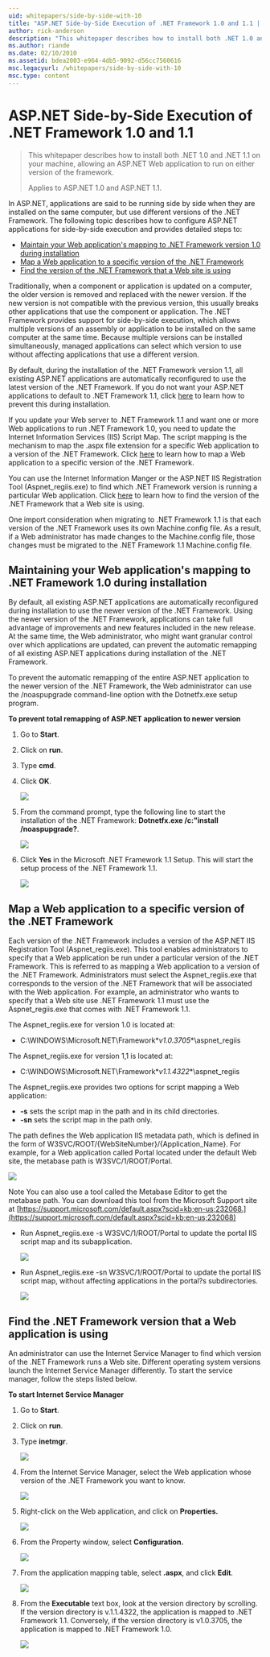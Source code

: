 ```yaml
---
uid: whitepapers/side-by-side-with-10
title: "ASP.NET Side-by-Side Execution of .NET Framework 1.0 and 1.1 | Microsoft Docs"
author: rick-anderson
description: "This whitepaper describes how to install both .NET 1.0 and .NET 1.1 on your machine, allowing an ASP.NET Web application to run on either version of the fram..."
ms.author: riande
ms.date: 02/10/2010
ms.assetid: bdea2003-e964-4db5-9092-d56cc7560616
msc.legacyurl: /whitepapers/side-by-side-with-10
msc.type: content
---
```

# ASP.NET Side-by-Side Execution of .NET Framework 1.0 and 1.1

> This whitepaper describes how to install both .NET 1.0 and .NET 1.1 on your machine, allowing an ASP.NET Web application to run on either version of the framework.
> 
> Applies to ASP.NET 1.0 and ASP.NET 1.1.

In ASP.NET, applications are said to be running side by side when they are installed on the same computer, but use different versions of the .NET Framework. The following topic describes how to configure ASP.NET applications for side-by-side execution and provides detailed steps to:

- [Maintain your Web application's mapping to .NET Framework version 1.0 during installation](#1)
- [Map a Web application to a specific version of the .NET Framework](#2)
- [Find the version of the .NET Framework that a Web site is using](#3)

Traditionally, when a component or application is updated on a computer, the older version is removed and replaced with the newer version. If the new version is not compatible with the previous version, this usually breaks other applications that use the component or application. The .NET Framework provides support for side-by-side execution, which allows multiple versions of an assembly or application to be installed on the same computer at the same time. Because multiple versions can be installed simultaneously, managed applications can select which version to use without affecting applications that use a different version.

By default, during the installation of the .NET Framework version 1.1, all existing ASP.NET applications are automatically reconfigured to use the latest version of the .NET Framework. If you do not want your ASP.NET applications to default to .NET Framework 1.1, click [here](#1) to learn how to prevent this during installation.

If you update your Web server to .NET Framework 1.1 and want one or more Web applications to run .NET Framework 1.0, you need to update the Internet Information Services (IIS) Script Map. The script mapping is the mechanism to map the .aspx file extension for a specific Web application to a version of the .NET Framework. Click [here](#2) to learn how to map a Web application to a specific version of the .NET Framework.

You can use the Internet Information Manger or the ASP.NET IIS Registration Tool (Aspnet\_regiis.exe) to find which .NET Framework version is running a particular Web application. Click [here](#3) to learn how to find the version of the .NET Framework that a Web site is using.

One import consideration when migrating to .NET Framework 1.1 is that each version of the .NET Framework uses its own Machine.config file. As a result, if a Web administrator has made changes to the Machine.config file, those changes must be migrated to the .NET Framework 1.1 Machine.config file.

<a id="1"></a>

## Maintaining your Web application's mapping to .NET Framework 1.0 during installation

By default, all existing ASP.NET applications are automatically reconfigured during installation to use the newer version of the .NET Framework. Using the newer version of the .NET Framework, applications can take full advantage of improvements and new features included in the new release. At the same time, the Web administrator, who might want granular control over which applications are updated, can prevent the automatic remapping of all existing ASP.NET applications during installation of the .NET Framework.

To prevent the automatic remapping of the entire ASP.NET application to the newer version of the .NET Framework, the Web administrator can use the /noaspupgrade command-line option with the Dotnetfx.exe setup program.

**To prevent total remapping of ASP.NET application to newer version**

1. Go to **Start**.
2. Click on **run**.
3. Type **cmd**.
4. Click **OK**.  
  
    ![](side-by-side-with-10/_static/image1.gif)
5. From the command prompt, type the following line to start the installation of the .NET Framework: **Dotnetfx.exe /c:"install /noaspupgrade?**.  
  
    ![](side-by-side-with-10/_static/image2.gif)
6. Click **Yes** in the Microsoft .NET Framework 1.1 Setup. This will start the setup process of the .NET Framework 1.1.  
  
    ![](side-by-side-with-10/_static/image3.gif)

<a id="2"></a>

## Map a Web application to a specific version of the .NET Framework

Each version of the .NET Framework includes a version of the ASP.NET IIS Registration Tool (Aspnet\_regiis.exe). This tool enables administrators to specify that a Web application be run under a particular version of the .NET Framework. This is referred to as mapping a Web application to a version of the .NET Framework. Administrators must select the Aspnet\_regiis.exe that corresponds to the version of the .NET Framework that will be associated with the Web application. For example, an administrator who wants to specify that a Web site use .NET Framework 1.1 must use the Aspnet\_regiis.exe that comes with .NET Framework 1.1.

The Aspnet\_regiis.exe for version 1.0 is located at:

- C:\WINDOWS\Microsoft.NET\Framework\**v1.0.3705**\aspnet\_regiis

The Aspnet\_regiis.exe for version 1,1 is located at:

- C:\WINDOWS\Microsoft.NET\Framework\**v1.1.4322**\aspnet\_regiis

The Aspnet\_regiis.exe provides two options for script mapping a Web application:

- **-s** sets the script map in the path and in its child directories.
- **-sn** sets the script map in the path only.

The path defines the Web application IIS metadata path, which is defined in the form of W3SVC/ROOT/{WebSiteNumber}/{Application\_Name}. For example, for a Web application called Portal located under the default Web site, the metabase path is W3SVC/1/ROOT/Portal.

![](side-by-side-with-10/_static/image4.gif)

Note You can also use a tool called the Metabase Editor to get the metabase path. You can download this tool from the Microsoft Support site at [https://support.microsoft.com/default.aspx?scid=kb;en-us;232068.](https://support.microsoft.com/default.aspx?scid=kb;en-us;232068)

- Run Aspnet\_regiis.exe -s W3SVC/1/ROOT/Portal to update the portal IIS script map and its subapplication.  
  
    ![](side-by-side-with-10/_static/image5.gif)

- Run Aspnet\_regiis.exe -sn W3SVC/1/ROOT/Portal to update the portal IIS script map, without affecting applications in the portal?s subdirectories.  
  
    ![](side-by-side-with-10/_static/image6.gif)

<a id="3"></a>

## Find the .NET Framework version that a Web application is using

An administrator can use the Internet Service Manager to find which version of the .NET Framework runs a Web site. Different operating system versions launch the Internet Service Manager differently. To start the service manager, follow the steps listed below.

**To start Internet Service Manager**

1. Go to **Start**.
2. Click on **run**.
3. Type **inetmgr**.  
  
    ![](side-by-side-with-10/_static/image7.gif)
4. From the Internet Service Manager, select the Web application whose version of the .NET Framework you want to know.  
  
    ![](side-by-side-with-10/_static/image8.gif)
5. Right-click on the Web application, and click on **Properties.**  
  
    ![](side-by-side-with-10/_static/image9.gif)
6. From the Property window, select **Configuration.**  
  
    ![](side-by-side-with-10/_static/image10.gif)
7. From the application mapping table, select **.aspx**, and click **Edit**.  
  
    ![](side-by-side-with-10/_static/image11.gif)
8. From the **Executable** text box, look at the version directory by scrolling. If the version directory is v.1.1.4322, the application is mapped to .NET Framework 1.1. Conversely, if the version directory is v1.0.3705, the application is mapped to .NET Framework 1.0.  
  
    ![](side-by-side-with-10/_static/image12.gif)
